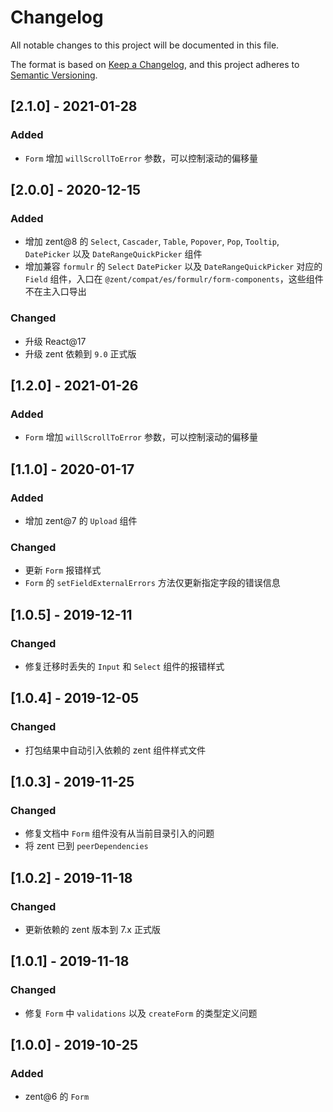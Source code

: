 # Changelog

All notable changes to this project will be documented in this file.

The format is based on [Keep a Changelog](https://keepachangelog.com/en/1.0.0/),
and this project adheres to [Semantic Versioning](https://semver.org/spec/v2.0.0.html).

## [2.1.0] - 2021-01-28

### Added

- `Form` 增加 `willScrollToError` 参数，可以控制滚动的偏移量

## [2.0.0] - 2020-12-15

### Added

- 增加 zent@8 的 `Select`, `Cascader`, `Table`, `Popover`, `Pop`, `Tooltip`, `DatePicker` 以及 `DateRangeQuickPicker` 组件
- 增加兼容 `formulr` 的 `Select` `DatePicker` 以及 `DateRangeQuickPicker` 对应的 `Field` 组件，入口在 `@zent/compat/es/formulr/form-components`，这些组件不在主入口导出

### Changed

- 升级 React@17
- 升级 zent 依赖到 `9.0` 正式版

## [1.2.0] - 2021-01-26

### Added

- `Form` 增加 `willScrollToError` 参数，可以控制滚动的偏移量

## [1.1.0] - 2020-01-17

### Added

- 增加 zent@7 的 `Upload` 组件

### Changed

- 更新 `Form` 报错样式
- `Form` 的 `setFieldExternalErrors` 方法仅更新指定字段的错误信息

## [1.0.5] - 2019-12-11

### Changed

- 修复迁移时丢失的 `Input` 和 `Select` 组件的报错样式

## [1.0.4] - 2019-12-05

### Changed

- 打包结果中自动引入依赖的 zent 组件样式文件

## [1.0.3] - 2019-11-25

### Changed

- 修复文档中 `Form` 组件没有从当前目录引入的问题
- 将 zent 已到 `peerDependencies`

## [1.0.2] - 2019-11-18

### Changed

- 更新依赖的 zent 版本到 7.x 正式版

## [1.0.1] - 2019-11-18

### Changed

- 修复 `Form` 中 `validations` 以及 `createForm` 的类型定义问题

## [1.0.0] - 2019-10-25

### Added

- zent@6 的 `Form`
